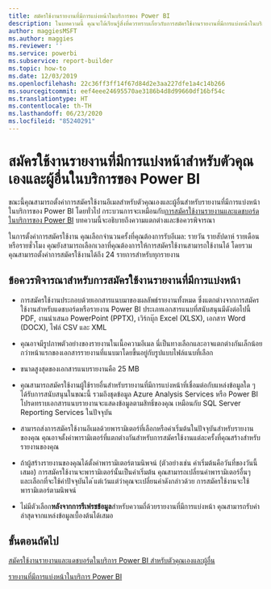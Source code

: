 ```yaml
---
title: สมัครใช้งานรายงานที่มีการแบ่งหน้าในบริการของ Power BI
description: ในบทความนี้ คุณจะได้เรียนรู้สิ่งที่ควรทราบเกี่ยวกับการสมัครใช้งานรายงานที่มีการแบ่งหน้าในบริการของ Power BI
author: maggiesMSFT
ms.author: maggies
ms.reviewer: ''
ms.service: powerbi
ms.subservice: report-builder
ms.topic: how-to
ms.date: 12/03/2019
ms.openlocfilehash: 22c36ff3ff14f67d84d2e3aa227dfe1a4c14b266
ms.sourcegitcommit: eef4eee24695570ae3186b4d8d99660df16bf54c
ms.translationtype: HT
ms.contentlocale: th-TH
ms.lasthandoff: 06/23/2020
ms.locfileid: "85240291"
---
```

# <a name="subscribe-yourself-and-others-to-paginated-reports-in-the-power-bi-service"></a>สมัครใช้งานรายงานที่มีการแบ่งหน้าสำหรับตัวคุณเองและผู้อื่นในบริการของ Power BI 

ขณะนี้คุณสามารถตั้งค่าการสมัครใช้งานอีเมลสำหรับตัวคุณเองและผู้อื่นสำหรับรายงานที่มีการแบ่งหน้าในบริการของ Power BI โดยทั่วไป กระบวนการจะเหมือนกับ[การสมัครใช้งานรายงานและแดชบอร์ดในบริการของ Power BI](end-user-subscribe.md) บทความนี้จะอธิบายถึงความแตกต่างและข้อควรพิจารณา 

ในการตั้งค่าการสมัครใช้งาน คุณเลือกจำนวนครั้งที่คุณต้องการรับอีเมล: รายวัน รายสัปดาห์ รายเดือน หรือรายชั่วโมง คุณยังสามารถเลือกเวลาที่คุณต้องการให้การสมัครใช้งานสามารถใช้งานได้ โดยรวม คุณสามารถตั้งค่าการสมัครใช้งานได้ถึง 24 รายการสำหรับทุกรายงาน 

## <a name="considerations-for-paginated-report-subscriptions"></a>ข้อควรพิจารณาสำหรับการสมัครใช้งานรายงานที่มีการแบ่งหน้า 

- การสมัครใช้งานประกอบด้วยเอกสารแนบมาของผลลัพธ์รายงานทั้งหมด ซึ่งแตกต่างจากการสมัครใช้งานสำหรับแดชบอร์ดหรือรายงาน Power BI  ประเภทเอกสารแนบที่สนับสนุนมีดังต่อไปนี้ PDF, งานนำเสนอ PowerPoint (PPTX), เวิร์กบุ๊ก Excel (XLSX), เอกสาร Word (DOCX), ไฟล์ CSV และ XML

- คุณอาจมีรูปภาพตัวอย่างของรายงานในเนื้อความอีเมล  นี่เป็นทางเลือกและอาจแตกต่างกันเล็กน้อยกว่าหน้าแรกของเอกสารรายงานที่แนบมาโดยขึ้นอยู่กับรูปแบบไฟล์แนบที่เลือก 

- ขนาดสูงสุดของเอกสารแนบรายงานคือ 25 MB 

- คุณสามารถสมัครใช้งานผู้ใช้รายอื่นสำหรับรายงานที่มีการแบ่งหน้าที่เชื่อมต่อกับแหล่งข้อมูลใด ๆ ได้รับการสนับสนุนในขณะนี้ รวมถึงชุดข้อมูล Azure Analysis Services หรือ Power BI โปรดทราบเอกสารแนบรายงานจะแสดงข้อมูลตามสิทธิ์ของคุณ เหมือนกับ SQL Server Reporting Services ในปัจจุบัน 

- สามารถส่งการสมัครใช้งานอีเมลด้วยพารามิเตอร์ที่เลือกหรือค่าเริ่มต้นในปัจจุบันสำหรับรายงานของคุณ  คุณอาจตั้งค่าพารามิเตอร์ที่แตกต่างกันสำหรับการสมัครใช้งานแต่ละครั้งที่คุณสร้างสำหรับรายงานของคุณ 

- ถ้าผู้สร้างรายงานของคุณได้ตั้งค่าพารามิเตอร์ตามนิพจน์ (ตัวอย่างเช่น ค่าเริ่มต้นคือวันที่ของวันนี้เสมอ) การสมัครใช้งานจะพารามิเตอร์นั้นเป็นค่าเริ่มต้น คุณสามารถเปลี่ยนค่าพารามิเตอร์อื่นๆ และเลือกที่จะใช้ค่าปัจจุบันได ้แต่เว้นแต่ว่าคุณจะเปลี่ยนค่าดังกล่าวด้วย การสมัครใช้งานจะใช้พารามิเตอร์ตามนิพจน์

- ไม่มีตัวเลือก**หลังจากการรีเฟรชข้อมูล**สำหรับความถี่ด้วยรายงานที่มีการแบ่งหน้า คุณสามารถรับค่าล่าสุดจากแหล่งข้อมูลเบื้องต้นได้เสมอ 

## <a name="next-steps"></a>ขั้นตอนถัดไป

[สมัครใช้งานรายงานและแดชบอร์ดในบริการ Power BI สำหรับตัวคุณเองและผู้อื่น](../collaborate-share/service-report-subscribe.md)

[รายงานที่มีการแบ่งหน้าในบริการ Power BI](end-user-paginated-report.md)
